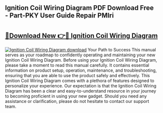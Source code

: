 ## Ignition Coil Wiring Diagram PDF Download Free - Part-PKY User Guide Repair PMIri

# <h2><a href="http://dfunamj.blite.top/?on=Ignition+Coil+Wiring+Diagram">🔗Download New 👉🔴 Ignition Coil Wiring Diagram</a></h2>

[![Ignition Coil Wiring Diagram download](https://i.imgur.com/lujVjoI.png)](http://dfunamj.blite.top/?on=Ignition+Coil+Wiring+Diagram)
Your Path to Success This manual serves as your roadmap to confidently operating and maintaining your new Ignition Coil Wiring Diagram. Before using your Ignition Coil Wiring Diagram, please take a moment to read this manual carefully. It contains essential information on product setup, operation, maintenance, and troubleshooting, ensuring that you are able to use the product safely and effectively. This Ignition Coil Wiring Diagram comes with a plethora of features designed to personalize your experience. Our expectation is that the Ignition Coil Wiring Diagram has been a clear and easy-to-understand resource in your journey to becoming proficient in using your new gadget. Should you need any assistance or clarification, please do not hesitate to contact our support team.

